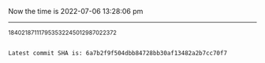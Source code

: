 Now the time is 2022-07-06 13:28:06 pm

---

<small>184021871117953532245012987022372</small>

```txt

Latest commit SHA is: 6a7b2f9f504dbb84728bb30af13482a2b7cc70f7
```
